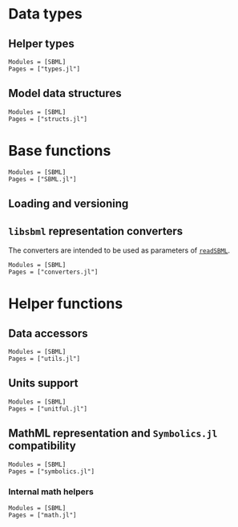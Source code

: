 
# Data types

## Helper types

```@autodocs
Modules = [SBML]
Pages = ["types.jl"]
```

## Model data structures

```@autodocs
Modules = [SBML]
Pages = ["structs.jl"]
```

# Base functions

```@autodocs
Modules = [SBML]
Pages = ["SBML.jl"]
```

## Loading and versioning

## `libsbml` representation converters

The converters are intended to be used as parameters of [`readSBML`](@ref).

```@autodocs
Modules = [SBML]
Pages = ["converters.jl"]
```

# Helper functions

## Data accessors

```@autodocs
Modules = [SBML]
Pages = ["utils.jl"]
```

## Units support

```@autodocs
Modules = [SBML]
Pages = ["unitful.jl"]
```

## MathML representation and `Symbolics.jl` compatibility

```@autodocs
Modules = [SBML]
Pages = ["symbolics.jl"]
```

### Internal math helpers

```@autodocs
Modules = [SBML]
Pages = ["math.jl"]
```
